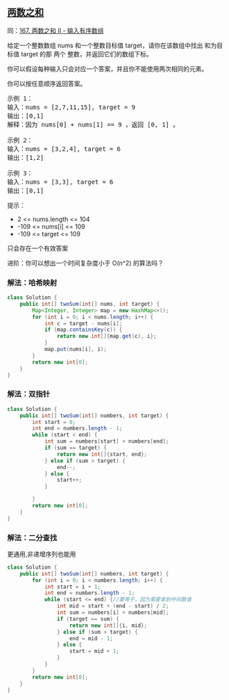 ## [两数之和](https://leetcode.cn/problems/two-sum/description/)
同：[167. 两数之和 II - 输入有序数组](https://leetcode.cn/problems/two-sum-ii-input-array-is-sorted/description/)

给定一个整数数组 nums 和一个整数目标值 target，请你在该数组中找出 和为目标值 target  的那 两个 整数，并返回它们的数组下标。

你可以假设每种输入只会对应一个答案，并且你不能使用两次相同的元素。

你可以按任意顺序返回答案。


<pre>
示例 1：
输入：nums = [2,7,11,15], target = 9
输出：[0,1]
解释：因为 nums[0] + nums[1] == 9 ，返回 [0, 1] 。

示例 2：
输入：nums = [3,2,4], target = 6
输出：[1,2]

示例 3：
输入：nums = [3,3], target = 6
输出：[0,1]
</pre>


提示：
- 2 <= nums.length <= 104
- -109 <= nums[i] <= 109
- -109 <= target <= 109

只会存在一个有效答案


进阶：你可以想出一个时间复杂度小于 O(n^2) 的算法吗？

### 解法：哈希映射

````java
class Solution {
    public int[] twoSum(int[] nums, int target) {
        Map<Integer, Integer> map = new HashMap<>();
        for (int i = 0; i < nums.length; i++) {
            int c = target - nums[i];
            if (map.containsKey(c)) {
                return new int[]{map.get(c), i};
            }
            map.put(nums[i], i);
        }
        return new int[0];
    }
}

````

### 解法：双指针

````java
class Solution {
    public int[] twoSum(int[] numbers, int target) {
        int start = 0;
        int end = numbers.length - 1;
        while (start < end) {
            int sum = numbers[start] + numbers[end];
            if (sum == target) {
                return new int[]{start, end};
            } else if (sum > target) {
                end--;
            } else {
                start++;
            }

        }
        return new int[0];
    }
}
````

### 解法：二分查找
更通用,非递增序列也能用
````java
class Solution {
    public int[] twoSum(int[] numbers, int target) {
        for (int i = 0; i < numbers.length; i++) {
            int start = i + 1;
            int end = numbers.length - 1;
            while (start <= end) {//要等于，因为需要拿到中间数值
                int mid = start + (end - start) / 2;
                int sum = numbers[i] + numbers[mid];
                if (target == sum) {
                    return new int[]{i, mid};
                } else if (sum > target) {
                    end = mid - 1;
                } else {
                    start = mid + 1;
                }
            }
        }
        return new int[0];
    }
}
````
